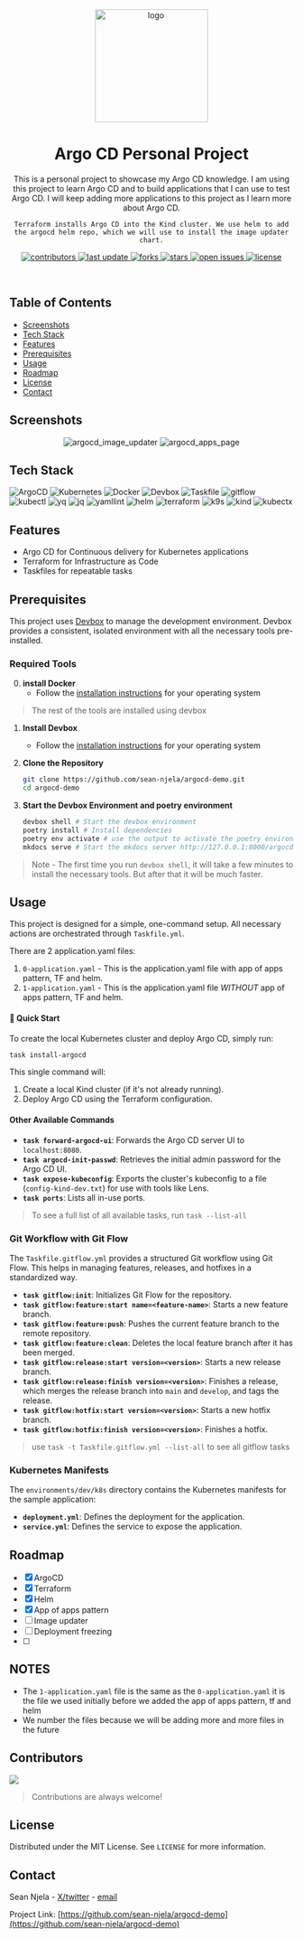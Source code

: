 <div align="center">

  <img src="assets/argocd.png" alt="logo" width="200" height="auto" />
  <h1>Argo CD Personal Project</h1>
  
  <p>
    This is a personal project to showcase my Argo CD knowledge. I am using this project to learn Argo CD and to build applications that I can use to test Argo CD. I will keep adding more applications to this project as I learn more about Argo CD.

    Terraform installs Argo CD into the Kind cluster. We use helm to add the argocd helm repo, which we will use to install the image updater chart.
  </p>
  
<p>
  <a href="https://github.com/sean-njela/argocd-demo/graphs/contributors">
    <img src="https://img.shields.io/github/contributors/sean-njela/argocd-demo" alt="contributors" />
  </a>
  <a href="">
    <img src="https://img.shields.io/github/last-commit/sean-njela/argocd-demo" alt="last update" />
  </a>
  <a href="https://github.com/sean-njela/argocd-demo/network/members">
    <img src="https://img.shields.io/github/forks/sean-njela/argocd-demo" alt="forks" />
  </a>
  <a href="https://github.com/sean-njela/argocd-demo/stargazers">
    <img src="https://img.shields.io/github/stars/sean-njela/argocd-demo" alt="stars" />
  </a>
  <a href="https://github.com/sean-njela/argocd-demo/issues/">
    <img src="https://img.shields.io/github/issues/sean-njela/argocd-demo" alt="open issues" />
  </a>
  <a href="https://github.com/sean-njela/argocd-demo/blob/master/LICENSE">
    <img src="https://img.shields.io/github/license/sean-njela/argocd-demo.svg" alt="license" />
  </a>
</p>

</div>

<br />

## Table of Contents

  * [Screenshots](#screenshots)
  * [Tech Stack](#tech-stack)
  * [Features](#features)
  * [Prerequisites](#prerequisites)
  * [Usage](#usage)
  * [Roadmap](#roadmap)
  * [License](#license)
  * [Contact](#contact)

## Screenshots

<div align="center"> 
  <img src="assets/screenshot2.png" alt="argocd_image_updater"/>
  <img src="assets/argocd_apps_page.webp" alt="argocd_apps_page"/>
</div>

## Tech Stack

![ArgoCD](https://img.shields.io/badge/ArgoCD-2.10.0-green)
![Kubernetes](https://img.shields.io/badge/Kubernetes-1.27.0-green)
![Docker](https://img.shields.io/badge/Docker-20.10.17-green)
![Devbox](https://img.shields.io/badge/Devbox-0.15.0-green)
![Taskfile](https://img.shields.io/badge/Taskfile-3.44.0-green)
![gitflow](https://img.shields.io/badge/gitflow-1.12-green)
![kubectl](https://img.shields.io/badge/kubectl-1.33-green)
![yq](https://img.shields.io/badge/yq-3.4-green)
![jq](https://img.shields.io/badge/jq-1.8-green)
![yamllint](https://img.shields.io/badge/yamllint-1.37-green)
![helm](https://img.shields.io/badge/helm-3.18-green)
![terraform](https://img.shields.io/badge/terraform-1.12-green)
![k9s](https://img.shields.io/badge/k9s-0.50-green)
![kind](https://img.shields.io/badge/kind-0.29-green)
![kubectx](https://img.shields.io/badge/kubectx-0.9-green)

## Features

- Argo CD for Continuous delivery for Kubernetes applications
- Terraform for Infrastructure as Code
- Taskfiles for repeatable tasks

## Prerequisites

This project uses [Devbox](https://www.jetify.com/devbox/) to manage the development environment. Devbox provides a consistent, isolated environment with all the necessary tools pre-installed.

### Required Tools

0. **install Docker**
   - Follow the [installation instructions](https://docs.docker.com/get-docker/) for your operating system

> The rest of the tools are installed using devbox

1. **Install Devbox**
   - Follow the [installation instructions](https://www.jetify.com/devbox/docs/installing_devbox/) for your operating system

2. **Clone the Repository**
   ```bash
   git clone https://github.com/sean-njela/argocd-demo.git
   cd argocd-demo
   ```

3. **Start the Devbox Environment and poetry environment**
   ```bash
   devbox shell # Start the devbox environment
   poetry install # Install dependencies
   poetry env activate # use the output to activate the poetry environment
   mkdocs serve # Start the mkdocs server http://127.0.0.1:8000/argocd-demo/
   ```
> Note - The first time you run `devbox shell`, it will take a few minutes to install the necessary tools. But after that it will be much faster.

## Usage

This project is designed for a simple, one-command setup. All necessary actions are orchestrated through `Taskfile.yml`.

There are 2 application.yaml files:

1. `0-application.yaml` - This is the application.yaml file with app of apps pattern, TF and helm.
2. `1-application.yaml` - This is the application.yaml file *WITHOUT* app of apps pattern, TF and helm.


#### 🚀 Quick Start

To create the local Kubernetes cluster and deploy Argo CD, simply run:

```sh
task install-argocd
```

This single command will:
1.  Create a local Kind cluster (if it's not already running).
2.  Deploy Argo CD using the Terraform configuration.

#### Other Available Commands

-   **`task forward-argocd-ui`**: Forwards the Argo CD server UI to `localhost:8080`.
-   **`task argocd-init-passwd`**: Retrieves the initial admin password for the Argo CD UI.
-   **`task expose-kubeconfig`**: Exports the cluster's kubeconfig to a file (`config-kind-dev.txt`) for use with tools like Lens.
-   **`task ports`**: Lists all in-use ports.

> To see a full list of all available tasks, run `task --list-all`

### Git Workflow with Git Flow

The `Taskfile.gitflow.yml` provides a structured Git workflow using Git Flow. This helps in managing features, releases, and hotfixes in a standardized way.

- **`task gitflow:init`**: Initializes Git Flow for the repository.
- **`task gitflow:feature:start name=<feature-name>`**: Starts a new feature branch.
- **`task gitflow:feature:push`**: Pushes the current feature branch to the remote repository.
- **`task gitflow:feature:clean`**: Deletes the local feature branch after it has been merged.
- **`task gitflow:release:start version=<version>`**: Starts a new release branch.
- **`task gitflow:release:finish version=<version>`**: Finishes a release, which merges the release branch into `main` and `develop`, and tags the release.
- **`task gitflow:hotfix:start version=<version>`**: Starts a new hotfix branch.
- **`task gitflow:hotfix:finish version=<version>`**: Finishes a hotfix.

> use `task -t Taskfile.gitflow.yml --list-all` to see all gitflow tasks

### Kubernetes Manifests

The `environments/dev/k8s` directory contains the Kubernetes manifests for the sample application:

- **`deployment.yml`**: Defines the deployment for the application.
- **`service.yml`**: Defines the service to expose the application.


## Roadmap
* [x] ArgoCD
* [x] Terraform
* [x] Helm 
* [x] App of apps pattern
* [ ] Image updater
* [ ] Deployment freezing   
* [ ] 

## NOTES
- The `1-application.yaml` file is the same as the `0-application.yaml` it is the file we used initially before we added the app of apps pattern, tf and helm
- We number the files because we will be adding more and more files in the future

## Contributors

<a href="https://github.com/sean-njela/argocd-demo/graphs/contributors">
  <img src="https://contrib.rocks/image?repo=sean-njela/argocd-demo" />
</a>

> Contributions are always welcome!

## License

Distributed under the MIT License. See `LICENSE` for more information.

## Contact

Sean Njela - [X/twitter](https://x.com/devopssean) - [email](mailto:seannjela@gmail.com)

Project Link: [https://github.com/sean-njela/argocd-demo](https://github.com/sean-njela/argocd-demo)